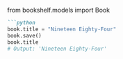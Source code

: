 from bookshelf.models import Book
```md
```python
book.title = "Nineteen Eighty-Four"
book.save()
book.title
# Output: 'Nineteen Eighty-Four'
